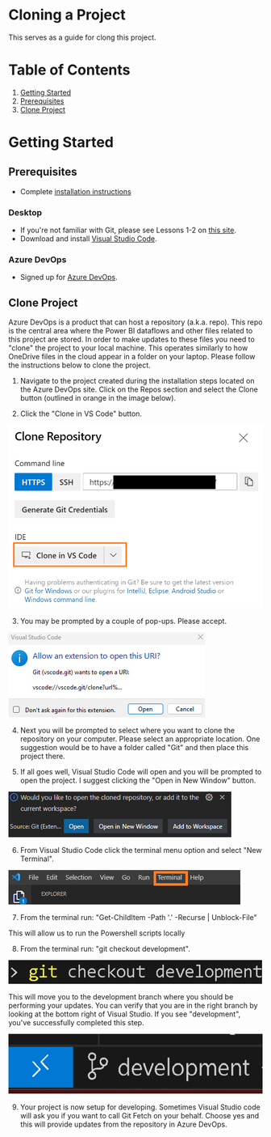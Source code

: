 # Cloning a Project
This serves as a guide for clong this project.

# Table of Contents

1. [Getting Started](#getting-started)
1. [Prerequisites](#prerequisites)
1. [Clone Project](#clone-project)

# Getting Started
##	Prerequisites

- Complete [installation instructions](README.md)

### Desktop
- If you're not familiar with Git, please see Lessons 1-2 on <a href="https://www.simplilearn.com/tutorials/git-tutorial/git-tutorial-for-beginner" target="_blank">this site</a>.
- Download and install <a href="https://code.visualstudio.com/">Visual Studio Code</a>.

### Azure DevOps
-  Signed up for <a href="https://docs.microsoft.com/en-us/azure/devops/user-guide/sign-up-invite-teammates?view=azure-devops" target="_blank">Azure DevOps</a>.

## Clone Project
Azure DevOps is a product that can host a repository (a.k.a. repo).  This repo is the central area where the Power BI dataflows and other files related to this project are stored.  In order to make updates to these files you need to "clone" the project to your local machine. This operates similarly to how OneDrive files in the cloud appear in a folder on your laptop.  Please follow the instructions below to clone the project.

1. Navigate to the project created during the installation steps located on the Azure DevOps site. Click on the Repos section and select the Clone button (outlined in orange in the image below).  

2. Click the "Clone in VS Code" button.

![Clone Repository](./images/clone-repository.png)

3. You may be prompted by a couple of pop-ups.  Please accept.

![Clone Popup](./images/clone-popup.png)

4. Next you will be prompted to select where you want to clone the repository on your computer.  Please select an appropriate location.  One suggestion would be to have a folder called "Git" and then place this project there.

5. If all goes well, Visual Studio Code will open and you will be prompted to open the project.  I suggest clicking the "Open in New Window" button.

![Clone Message](./images/clone-message.png)

6. From Visual Studio Code click the terminal menu option and select "New Terminal".

![Terminal](./images/terminal.png)

7. From the terminal run: "Get-ChildItem -Path '.' -Recurse | Unblock-File"

This will allow us to run the Powershell scripts locally

8. From the terminal run: "git checkout development". 

![Git Checkout](./images/git-checkout.png)

This will move you to the development branch where you should be performing your updates.  You can verify that you are in the right branch by looking at the bottom right of Visual Studio.  If you see "development", you've successfully completed this step.

![Git Checkout](./images/part-x-branch.png)

9. Your project is now setup for developing.  Sometimes Visual Studio code will ask you if you want to call Git Fetch on your behalf.  Choose yes and this will provide updates from the repository in Azure DevOps.

